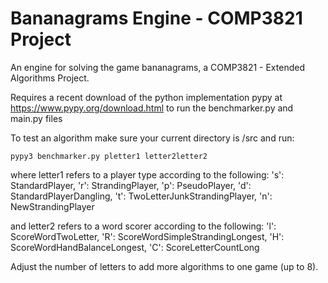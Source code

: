 # Bananagrams Engine - COMP3821 Project
An engine for solving the game bananagrams, a COMP3821 - Extended Algorithms Project.

Requires a recent download of the python implementation pypy at https://www.pypy.org/download.html to run the benchmarker.py and main.py files

To test an algorithm make sure your current directory is /src and run:
```
pypy3 benchmarker.py pletter1 letter2letter2
```
where letter1 refers to a player type according to the following:
's': StandardPlayer,
'r': StrandingPlayer,
'p': PseudoPlayer,
'd': StandardPlayerDangling,
't': TwoLetterJunkStrandingPlayer,
'n': NewStrandingPlayer

and letter2 refers to a word scorer according to the following:
'l': ScoreWordTwoLetter,
'R': ScoreWordSimpleStrandingLongest,
'H': ScoreWordHandBalanceLongest,
'C': ScoreLetterCountLong

Adjust the number of letters to add more algorithms to one game (up to 8).
